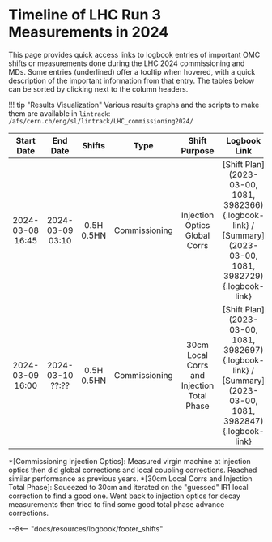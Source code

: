 
# Timeline of LHC Run 3 Measurements in 2024

This page provides quick access links to logbook entries of important OMC shifts or measurements done during the LHC 2024 commissioning and MDs.
Some entries (underlined) offer a tooltip when hovered, with a quick description of the important information from that entry.
The tables below can be sorted by clicking next to the column headers.

!!! tip "Results Visualization"
    Various results graphs and the scripts to make them are available in `lintrack`:
    ```
    /afs/cern.ch/eng/sl/lintrack/LHC_commissioning2024/
    ```


|    Start Date    |     End Date     |     Shifts     |     Type      |          Shift Purpose                     |                                                 Logbook Link                                                 |
|:----------------:|:----------------:|:--------------:|:-------------:|:------------------------------------------:|:------------------------------------------------------------------------------------------------------------:|
| 2024-03-08 16:45 | 2024-03-09 03:10 |   0.5H 0.5HN   | Commissioning | Injection Optics Global Corrs              | [Shift Plan](2023-03-00, 1081, 3982366){.logbook-link} / [Summary](2023-03-00, 1081, 3982729){.logbook-link} |
| 2024-03-09 16:00 | 2024-03-10 ??:?? |   0.5H 0.5HN   | Commissioning | 30cm Local Corrs and Injection Total Phase | [Shift Plan](2023-03-00, 1081, 3982697){.logbook-link} / [Summary](2023-03-00, 1081, 3982847){.logbook-link} |

<!--                                                                                                                               Logbook Links: [LINK_NAME](date, logbook_id, event_id){.logbook-link}            -->


<!-- Tooltips -->

*[Commissioning Injection Optics]: Measured virgin machine at injection optics then did global corrections and local coupling corrections. Reached similar performance as previous years.
*[30cm Local Corrs and Injection Total Phase]: Squeezed to 30cm and iterated on the "guessed" IR1 local correction to find a good one. Went back to injection optics for decay measurements then tried to find some good total phase advance corrections.

--8<-- "docs/resources/logbook/footer_shifts"